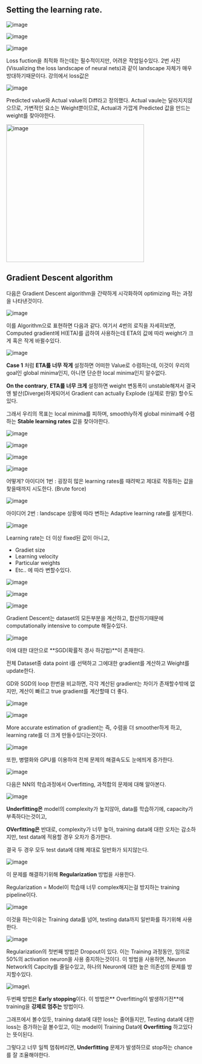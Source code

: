 ## Setting the learning rate.

![image](https://github.com/ad-astra-per-ardua/MIT_6S191_study/assets/50827253/e7fe6a4a-c791-4cb3-89ef-3fabf05392b6)

![image](https://github.com/ad-astra-per-ardua/MIT_6S191_study/assets/50827253/cec272d5-f4d3-4bb6-995a-1876ebf26cb1)

![image](https://github.com/ad-astra-per-ardua/MIT_6S191_study/assets/50827253/3d4a93a9-a39e-4348-a4cf-6ad39b7b9478)

Loss fuction을 최적화 하는데는 필수적이지만, 어려운 작업일수있다. 
2번 사진 (Visualizing the loss landscape of neural nets)과 같이 landscape 자체가 매우 방대하기때문이다.
강의에서 loss값은 

![image](https://github.com/ad-astra-per-ardua/MIT_6S191_study/assets/50827253/f05d8f08-cd37-4590-b65f-73efef5bde78)

Predicted value와 Actual value의 Diff라고 정의했다. Actual vaule는 달라지지않으므로, 가변적인 요소는 Weight뿐이므로, Actual과 가깝게 Predicted 값을 만드는 weight를 찾아야한다.

<img width="364" alt="image" src="https://github.com/ad-astra-per-ardua/MIT_6S191_study/assets/50827253/00d4904c-175d-4388-8044-009b33a86fd4">

## Gradient Descent algorithm

다음은 Gradient Descent algorithm을 간략하게 시각화하여 optimizing 하는 과정을 나타낸것이다. 

![image](https://github.com/ad-astra-per-ardua/MIT_6S191_study/assets/50827253/3d7dc362-3bf7-41bd-afba-baad98dd82e5)

이를 Algorithm으로 표현하면 다음과 같다.
여기서 4번의 로직을 자세히보면, Computed gradient에 H(ETA)를 곱하여 사용하는데 ETA의 값에 따라 weight가 크게 혹은 작게 바뀔수있다.


![image](https://github.com/ad-astra-per-ardua/MIT_6S191_study/assets/50827253/cbf2e867-31f1-43cb-aed7-9d5c651c92f4)

**Case 1** 처럼 **ETA를 너무 작게** 설정하면 어떠한 Value로 수렴하는데, 이것이 우리의 goal인 global minima인지, 아니면 단순한 local minima인지 알수없다. 

**On the contrary**, **ETA를 너무 크게** 설정하면 weight 변동폭이 unstable해져서 결국엔 발산(Diverge)하게되어서 
Gradient can actually Explode (실제로 한말) 할수도 있다.

그래서 우리의 목표는 local minima를 피하며, smoothly하게 global minima에 수렴하는 **Stable learning rates** 값을 찾아야한다.

![image](https://github.com/ad-astra-per-ardua/MIT_6S191_study/assets/50827253/11ae08f3-5729-447b-9c7b-dc87fed3e45d)


![image](https://github.com/ad-astra-per-ardua/MIT_6S191_study/assets/50827253/b9ddc27f-a5e5-45ef-bfbc-44b1d7f146ec)


![image](https://github.com/ad-astra-per-ardua/MIT_6S191_study/assets/50827253/599d0806-d104-417f-95c9-a71849df7647)


![image](https://github.com/ad-astra-per-ardua/MIT_6S191_study/assets/50827253/3b260399-f3ef-4327-ab69-42d67a3133b3)

어떻게?
아이디어 1번 : 굉장히 많은 learning rates를 때려박고 제대로 작동하는 값을 찾을때까지 시도한다. (Brute force)

![image](https://github.com/ad-astra-per-ardua/MIT_6S191_study/assets/50827253/1fd74e16-1fd4-4dee-86db-12f5f102b26b)

아이디어 2번 : landscape 상황에 따라 변하는 Adaptive learning rate를 설계한다.

![image](https://github.com/ad-astra-per-ardua/MIT_6S191_study/assets/50827253/659274b4-3604-4d88-9c18-7524f10e81ab)

Learning rate는 더 이상 fixed된 값이 아니고, 
- Gradiet size
- Learning velocity
- Particular weights
- Etc..
에 따라 변할수있다. 

![image](https://github.com/ad-astra-per-ardua/MIT_6S191_study/assets/50827253/9f50f9da-92d8-424f-a950-1c02af3b78d5)

![image](https://github.com/ad-astra-per-ardua/MIT_6S191_study/assets/50827253/1429dde2-5251-464c-abf9-cd79ce596990)

![image](https://github.com/ad-astra-per-ardua/MIT_6S191_study/assets/50827253/79af5ef1-7663-45d3-93eb-8e8448422e38)

Gradient Descent는 dataset의 모든부분을 계산하고, 합산하기때문에 computationally intensive to compute 해질수있다. 

![image](https://github.com/ad-astra-per-ardua/MIT_6S191_study/assets/50827253/2e109ffe-d928-4848-9d64-86c895f54ed7)

이에 대한 대안으로 **SGD(확률적 경사 하강법)**이 존재한다. 

전체 Dataset중 data point i를 선택하고
그에대한 gradient를 계산하고 
Weight를 update한다.

GD와 SGD의 loop 한번을 비교하면, 각각 계산된 gradient는 차이가 존재할수밖에 없지만, 계산이 빠르고 true gradient를 계산할때 더 좋다.


![image](https://github.com/ad-astra-per-ardua/MIT_6S191_study/assets/50827253/aac1ca3a-6217-44bc-b127-c2085abf2936)

![image](https://github.com/ad-astra-per-ardua/MIT_6S191_study/assets/50827253/9632df42-f4c7-4203-85a6-a6d56ef3f79a)

More accurate estimation of gradient는 즉, 수렴을 더 smoother하게 하고, learning rate를 더 크게 만들수있다는것이다.

![image](https://github.com/ad-astra-per-ardua/MIT_6S191_study/assets/50827253/b86c46c1-8dae-4b8b-87a1-91104d6df375)

또한, 병렬화와 GPU를 이용하여 전체 문제의 해결속도도 눈에띄게 증가한다.

![image](https://github.com/ad-astra-per-ardua/MIT_6S191_study/assets/50827253/ae613b7f-3d57-4d34-a59d-d1244f7c1d20)

다음은 NN의 학습과정에서 Overfitting, 과적합의 문제에 대해 알아본다.

![image](https://github.com/ad-astra-per-ardua/MIT_6S191_study/assets/50827253/de9fda55-2b1b-4062-9b12-46e83a78f2a0)

**Underfitting은** model의 complexity가 높지않아, data를 학습하기에, capacity가 부족하다는것이고,

**OVerfitting은** 반대로, complexity가 너무 높아, training data에 대한 오차는 감소하지만, test data에 적용할 경우 오차가 증가한다.

결국 두 경우 모두 test data에 대해 제대로 일반화가 되지않는다.

![image](https://github.com/ad-astra-per-ardua/MIT_6S191_study/assets/50827253/40fb88b2-75d2-44ee-984c-93096dc5b7dc)

이 문제를 해결하기위해 **Regularization** 방법을 사용한다.

Regularization = Model이 학습때 너무 complex해지는걸 방지하는 training pipeline이다.

![image](https://github.com/ad-astra-per-ardua/MIT_6S191_study/assets/50827253/805a1bdc-a0fe-48b6-ab20-afd077815907)

이것을 하는이유는 Training data를 넘어, testing data까지 일반화를 하기위해 사용한다.

![image](https://github.com/ad-astra-per-ardua/MIT_6S191_study/assets/50827253/40f382df-9433-45b4-8586-2e97984f55cb)

Regularization의 첫번째 방법은 Dropout이 있다. 
이는 Training 과정동안, 임의로 50%의 activation neuron을 사용 중지하는것이다. 
이 방법을 사용하면, Neuron Network의 Capcity를 줄일수있고, 하나의 Neuron에 대한 높은 의존성의 문제를 방지할수있다.

![image](https://github.com/ad-astra-per-ardua/MIT_6S191_study/assets/50827253/cf54590b-496e-4a74-aadd-38c68e25fbae)\

두번째 방법은 **Early stopping**이다. 
이 방법은** Overfitting이 발생하기전**에 training을 **강제로 멈추는** 방법이다. 

그래프에서 볼수있듯, training data에 대한 loss는 줄어들지만, Testing data에 대한 loss는 증가하는걸 볼수있고, 이는 model이 Training Data에 **Overfitting** 하고있다는 뜻이된다.

그렇다고 너무 일찍 멈춰버리면, **Underfitting** 문제가 발생하므로 stop하는 chance를 잘 조율해야한다.


